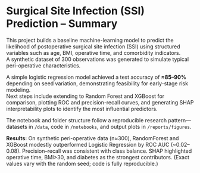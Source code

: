 # Surgical Site Infection (SSI) Prediction – Summary

This project builds a baseline machine-learning model to predict the likelihood of postoperative surgical site infection (SSI) using structured variables such as age, BMI, operative time, and comorbidity indicators.  
A synthetic dataset of 300 observations was generated to simulate typical peri-operative characteristics.

A simple logistic regression model achieved a test accuracy of **≈85–90%** depending on seed variation, demonstrating feasibility for early-stage risk modeling.  
Next steps include extending to Random Forest and XGBoost for comparison, plotting ROC and precision-recall curves, and generating SHAP interpretability plots to identify the most influential predictors.

The notebook and folder structure follow a reproducible research pattern—datasets in `/data`, code in `/notebooks`, and output plots in `/reports/figures`.

**Results:** 
On synthetic peri-operative data (n≈300), RandomForest and XGBoost modestly outperformed Logistic Regression by ROC AUC (~0.02–0.08). Precision–recall was consistent with class balance. SHAP highlighted operative time, BMI>30, and diabetes as the strongest contributors. (Exact values vary with the random seed; code is fully reproducible.)
